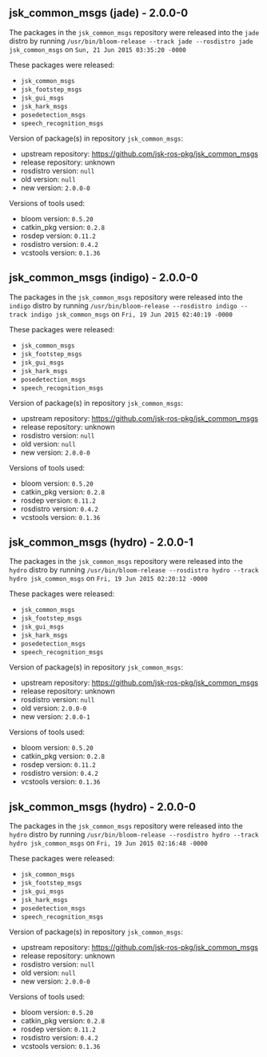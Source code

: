 ## jsk_common_msgs (jade) - 2.0.0-0

The packages in the `jsk_common_msgs` repository were released into the `jade` distro by running `/usr/bin/bloom-release --track jade --rosdistro jade jsk_common_msgs` on `Sun, 21 Jun 2015 03:35:20 -0000`

These packages were released:
- `jsk_common_msgs`
- `jsk_footstep_msgs`
- `jsk_gui_msgs`
- `jsk_hark_msgs`
- `posedetection_msgs`
- `speech_recognition_msgs`

Version of package(s) in repository `jsk_common_msgs`:
- upstream repository: https://github.com/jsk-ros-pkg/jsk_common_msgs
- release repository: unknown
- rosdistro version: `null`
- old version: `null`
- new version: `2.0.0-0`

Versions of tools used:
- bloom version: `0.5.20`
- catkin_pkg version: `0.2.8`
- rosdep version: `0.11.2`
- rosdistro version: `0.4.2`
- vcstools version: `0.1.36`


## jsk_common_msgs (indigo) - 2.0.0-0

The packages in the `jsk_common_msgs` repository were released into the `indigo` distro by running `/usr/bin/bloom-release --rosdistro indigo --track indigo jsk_common_msgs` on `Fri, 19 Jun 2015 02:40:19 -0000`

These packages were released:
- `jsk_common_msgs`
- `jsk_footstep_msgs`
- `jsk_gui_msgs`
- `jsk_hark_msgs`
- `posedetection_msgs`
- `speech_recognition_msgs`

Version of package(s) in repository `jsk_common_msgs`:
- upstream repository: https://github.com/jsk-ros-pkg/jsk_common_msgs
- release repository: unknown
- rosdistro version: `null`
- old version: `null`
- new version: `2.0.0-0`

Versions of tools used:
- bloom version: `0.5.20`
- catkin_pkg version: `0.2.8`
- rosdep version: `0.11.2`
- rosdistro version: `0.4.2`
- vcstools version: `0.1.36`


## jsk_common_msgs (hydro) - 2.0.0-1

The packages in the `jsk_common_msgs` repository were released into the `hydro` distro by running `/usr/bin/bloom-release --rosdistro hydro --track hydro jsk_common_msgs` on `Fri, 19 Jun 2015 02:20:12 -0000`

These packages were released:
- `jsk_common_msgs`
- `jsk_footstep_msgs`
- `jsk_gui_msgs`
- `jsk_hark_msgs`
- `posedetection_msgs`
- `speech_recognition_msgs`

Version of package(s) in repository `jsk_common_msgs`:
- upstream repository: https://github.com/jsk-ros-pkg/jsk_common_msgs
- release repository: unknown
- rosdistro version: `null`
- old version: `2.0.0-0`
- new version: `2.0.0-1`

Versions of tools used:
- bloom version: `0.5.20`
- catkin_pkg version: `0.2.8`
- rosdep version: `0.11.2`
- rosdistro version: `0.4.2`
- vcstools version: `0.1.36`


## jsk_common_msgs (hydro) - 2.0.0-0

The packages in the `jsk_common_msgs` repository were released into the `hydro` distro by running `/usr/bin/bloom-release --rosdistro hydro --track hydro jsk_common_msgs` on `Fri, 19 Jun 2015 02:16:48 -0000`

These packages were released:
- `jsk_common_msgs`
- `jsk_footstep_msgs`
- `jsk_gui_msgs`
- `jsk_hark_msgs`
- `posedetection_msgs`
- `speech_recognition_msgs`

Version of package(s) in repository `jsk_common_msgs`:
- upstream repository: https://github.com/jsk-ros-pkg/jsk_common_msgs
- release repository: unknown
- rosdistro version: `null`
- old version: `null`
- new version: `2.0.0-0`

Versions of tools used:
- bloom version: `0.5.20`
- catkin_pkg version: `0.2.8`
- rosdep version: `0.11.2`
- rosdistro version: `0.4.2`
- vcstools version: `0.1.36`



